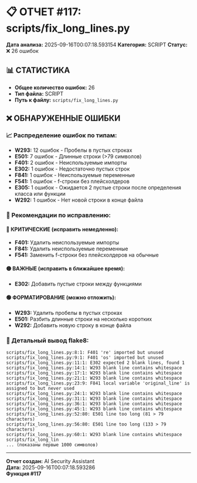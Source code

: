 # 📋 ОТЧЕТ #117: scripts/fix_long_lines.py

**Дата анализа:** 2025-09-16T00:07:18.593154
**Категория:** SCRIPT
**Статус:** ❌ 26 ошибок

## 📊 СТАТИСТИКА

- **Общее количество ошибок:** 26
- **Тип файла:** SCRIPT
- **Путь к файлу:** `scripts/fix_long_lines.py`

## ❌ ОБНАРУЖЕННЫЕ ОШИБКИ

### 📈 Распределение ошибок по типам:

- **W293:** 12 ошибок - Пробелы в пустых строках
- **E501:** 7 ошибок - Длинные строки (>79 символов)
- **F401:** 2 ошибок - Неиспользуемые импорты
- **E302:** 1 ошибок - Недостаточно пустых строк
- **F841:** 1 ошибок - Неиспользуемые переменные
- **F541:** 1 ошибок - f-строки без плейсхолдеров
- **E305:** 1 ошибок - Ожидается 2 пустые строки после определения класса или функции
- **W292:** 1 ошибок - Нет новой строки в конце файла

### 🎯 Рекомендации по исправлению:

#### 🔴 КРИТИЧЕСКИЕ (исправить немедленно):
- **F401:** Удалить неиспользуемые импорты
- **F841:** Удалить неиспользуемые переменные
- **F541:** Заменить f-строки без плейсхолдеров на обычные

#### 🟡 ВАЖНЫЕ (исправить в ближайшее время):
- **E302:** Добавить пустые строки между функциями

#### 🟢 ФОРМАТИРОВАНИЕ (можно отложить):
- **W293:** Удалить пробелы в пустых строках
- **E501:** Разбить длинные строки на несколько коротких
- **W292:** Добавить новую строку в конце файла

### 📝 Детальный вывод flake8:

```
scripts/fix_long_lines.py:8:1: F401 're' imported but unused
scripts/fix_long_lines.py:9:1: F401 'os' imported but unused
scripts/fix_long_lines.py:11:1: E302 expected 2 blank lines, found 1
scripts/fix_long_lines.py:14:1: W293 blank line contains whitespace
scripts/fix_long_lines.py:17:1: W293 blank line contains whitespace
scripts/fix_long_lines.py:21:1: W293 blank line contains whitespace
scripts/fix_long_lines.py:23:9: F841 local variable 'original_line' is assigned to but never used
scripts/fix_long_lines.py:24:1: W293 blank line contains whitespace
scripts/fix_long_lines.py:31:1: W293 blank line contains whitespace
scripts/fix_long_lines.py:36:1: W293 blank line contains whitespace
scripts/fix_long_lines.py:45:1: W293 blank line contains whitespace
scripts/fix_long_lines.py:52:80: E501 line too long (81 > 79 characters)
scripts/fix_long_lines.py:56:80: E501 line too long (133 > 79 characters)
scripts/fix_long_lines.py:60:1: W293 blank line contains whitespace
scripts/fix_long_lin
... (показаны первые 1000 символов)
```

---
**Отчет создан:** AI Security Assistant  
**Дата:** 2025-09-16T00:07:18.593286  
**Функция #117**
